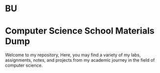 # BU
# Computer Science School Materials Dump

Welcome to my repository, Here, you may find a variety of my labs, assignments, notes, and projects from my academic journey in the field of computer science.
